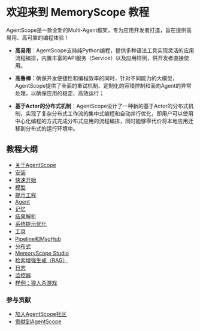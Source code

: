 # 欢迎来到 MemoryScope 教程

AgentScope是一款全新的Multi-Agent框架，专为应用开发者打造，旨在提供高易用、高可靠的编程体验！

- **高易用**：AgentScope支持纯Python编程，提供多种语法工具实现灵活的应用流程编排，内置丰富的API服务（Service）以及应用样例，供开发者直接使用。

- **高鲁棒**：确保开发便捷性和编程效率的同时，针对不同能力的大模型，AgentScope提供了全面的重试机制、定制化的容错控制和面向Agent的异常处理，以确保应用的稳定、高效运行；

- **基于Actor的分布式机制**：AgentScope设计了一种新的基于Actor的分布式机制，实现了复杂分布式工作流的集中式编程和自动并行优化，即用户可以使用中心化编程的方式完成分布式应用的流程编排，同时能够零代价将本地应用迁移到分布式的运行环境中。

## 教程大纲

- [关于AgentScope](101-memoryscope.md)
- [安装](102-installation.md)
- [快速开始](103-example.md)
- [模型](203-model.md)
- [提示工程](206-prompt.md)
- [Agent](201-agent.md)
- [记忆](205-memory.md)
- [结果解析](203-parser.md)
- [系统提示优化](209-prompt_opt.md)
- [工具](204-service.md)
- [Pipeline和MsgHub](202-pipeline.md)
- [分布式](208-distribute.md)
- [MemoryScope Studio](209-gui.md)
- [检索增强生成（RAG）](210-rag.md)
- [日志](105-logging.md)
- [监控器](207-monitor.md)
- [样例：狼人杀游戏](104-usecase.md)

### 参与贡献

- [加入AgentScope社区](301-community.md)
- [贡献到AgentScope](302-contribute.md)